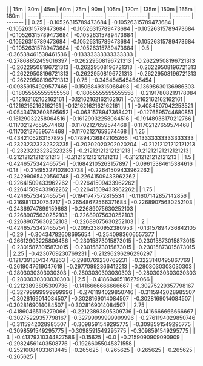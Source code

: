 | | 15m | 30m | 45m | 60m | 75m | 90m | 105m | 120m | 135m | 150m | 165m | 180m | 
| ---- | ------- | ------- | ------- | ------- | ------- | ------- | ------- | ------- |
| 0.25 | -0.10526315789473684 | -0.10526315789473684 | -0.10526315789473684 | -0.10526315789473684 | -0.10526315789473684 | -0.10526315789473684 | -0.10526315789473684 | -0.10526315789473684 | -0.10526315789473684 | -0.10526315789473684 | -0.10526315789473684 | -0.10526315789473684 | 
| 0.5 | -0.36538461538461536 | -0.13333333333333333 | -0.27868852459016397 | -0.26229508196721313 | -0.26229508196721313 | -0.26229508196721313 | -0.26229508196721313 | -0.26229508196721313 | -0.26229508196721313 | -0.26229508196721313 | -0.26229508196721313 | -0.26229508196721313 | 
| 0.75 | -0.3454545454545454 | -0.09859154929577466 | -0.1506849315068493 | -0.13698630136986303 | -0.18055555555555558 | -0.18055555555555558 | -0.21917808219178084 | -0.12162162162162161 | -0.12162162162162161 | -0.12162162162162161 | -0.12162162162162161 | -0.12162162162162161 | 
| 1 | -0.4084507042253521 | -0.05434782608695652 | -0.06315789473684211 | -0.1276595744680851 | -0.16129032258064516 | -0.16129032258064516 | -0.19148936170212766 | -0.11702127659574468 | -0.11702127659574468 | -0.11702127659574468 | -0.11702127659574468 | -0.11702127659574468 | 
| 1.25 | -0.4342105263157895 | -0.17894736842105266 | -0.13333333333333333 | -0.23232323232323235 | -0.20202020202020204 | -0.21212121212121213 | -0.23232323232323235 | -0.21212121212121213 | -0.21212121212121213 | -0.21212121212121213 | -0.21212121212121213 | -0.21212121212121213 | 
| 1.5 | -0.4246575342465754 | -0.16842105263157897 | -0.09615384615384616 | -0.18 | -0.21495327102803738 | -0.22641509433962262 | -0.24299065420560748 | -0.22641509433962262 | -0.22641509433962262 | -0.22641509433962262 | -0.22641509433962262 | -0.22641509433962262 | 
| 1.75 | -0.4246575342465754 | -0.1941747572815534 | -0.11607142857142856 | -0.2169811320754717 | -0.26548672566371684 | -0.22689075630252103 | -0.24369747899159663 | -0.22689075630252103 | -0.22689075630252103 | -0.22689075630252103 | -0.22689075630252103 | -0.22689075630252103 | 
| 2 | -0.4246575342465754 | -0.20952380952380953 | -0.13157894736842105 | -0.29 | -0.30434782608695654 | -0.2540983606557377 | -0.26612903225806456 | -0.23015873015873015 | -0.23015873015873015 | -0.23015873015873015 | -0.23015873015873015 | -0.23015873015873015 | 
| 2.25 | -0.4230769230769231 | -0.21296296296296297 | -0.12173913043478263 | -0.2980769230769231 | -0.3223140495867769 | -0.2619047619047619 | -0.29770992366412213 | -0.2803030303030303 | -0.2803030303030303 | -0.2803030303030303 | -0.2803030303030303 | -0.2803030303030303 | 
| 2.5 | -0.41860465116279066 | -0.22123893805309736 | -0.1416666666666667 | -0.30275229357798167 | -0.32799999999999996 | -0.2761194029850746 | -0.3115942028985507 | -0.3028169014084507 | -0.3028169014084507 | -0.3028169014084507 | -0.3028169014084507 | -0.3028169014084507 | 
| 2.75 | -0.41860465116279066 | -0.22123893805309736 | -0.1416666666666667 | -0.30275229357798167 | -0.32799999999999996 | -0.2761194029850746 | -0.3115942028985507 | -0.3098591549295775 | -0.3098591549295775 | -0.3098591549295775 | -0.3098591549295775 | -0.3098591549295775 | 
| 3 | -0.41379310344827586 | -0.15625 | -0.0 | -0.2159090909090909 | -0.29824561403508776 | -0.19266055045871558 | -0.25210084033613445 | -0.265625 | -0.265625 | -0.265625 | -0.265625 | -0.265625 | 
